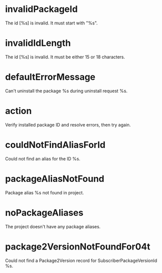 # invalidPackageId

The id [%s] is invalid. It must start with "%s".

# invalidIdLength

The id [%s] is invalid. It must be either 15 or 18 characters.

# defaultErrorMessage

Can't uninstall the package %s during uninstall request %s.

# action

Verify installed package ID and resolve errors, then try again.

# couldNotFindAliasForId

Could not find an alias for the ID %s.

# packageAliasNotFound

Package alias %s not found in project.

# noPackageAliases

The project doesn't have any package aliases.

# package2VersionNotFoundFor04t

Could not find a Package2Version record for SubscriberPackageVersionId %s.

